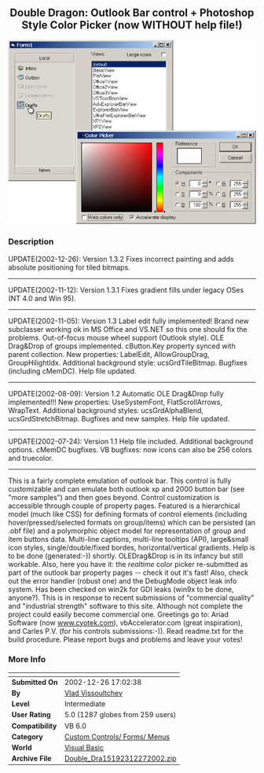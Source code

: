 ﻿<div align="center">

## Double Dragon: Outlook Bar control \+ Photoshop Style Color Picker \(now WITHOUT help file\!\)

<img src="PIC20028131321105405.gif">
</div>

### Description

UPDATE(2002-12-26): Version 1.3.2 Fixes incorrect painting and adds absolute positioning for tiled bitmaps.

----

UPDATE(2002-11-12): Version 1.3.1 Fixes gradient fills under legacy OSes (NT 4.0 and Win 95).

----

UPDATE(2002-11-05): Version 1.3 Label edit fully implemented! Brand new subclasser working ok in MS Office and VS.NET so this one should fix the problems. Out-of-focus mouse wheel support (Outlook style). OLE Drag&Drop of groups implemented. cButton.Key property synced with parent collection. New properties: LabelEdit, AllowGroupDrag, GroupHilightIdx. Additional background style: ucsGrdTileBitmap. Bugfixes (including cMemDC). Help file updated.

----

UPDATE(2002-08-09): Version 1.2 Automatic OLE Drag&Drop fully implemented!!! New properties: UseSystemFont, FlatScrollArrows, WrapText. Additional background styles: ucsGrdAlphaBlend, ucsGrdStretchBitmap. Bugfixes and new samples. Help file updated.

----

UPDATE(2002-07-24): Version 1.1 Help file included. Additional background options. cMemDC bugfixes. VB bugfixes: now icons can also be 256 colors and truecolor.

----

This is a fairly complete emulation of outlook bar. This control is fully customizable and can emulate both outlook xp and 2000 button bar (see "more samples") and then goes beyond. Control customization is accessible through couple of property pages. Featured is a hierarchical model (much like CSS) for defining formats of control elements (including hover/pressed/selected formats on group/items) which can be persisted (an .obf file) and a polymorphic object model for representation of group and item buttons data. Multi-line captions, multi-line tooltips (API), large&small icon styles, single/double/fixed bordes, horizontal/vertical gradients. Help is to be done (generated:-)) shortly. OLEDrag&Drop is in its infancy but still workable. Also, here you have it: the *realtime* color picker re-submitted as part of the outlook bar property pages -- check it out it's fast! Also, check out the error handler (robust one) and the DebugMode object leak info system. Has been checked on win2k for GDI leaks (win9x to be done, anyone?). This is in response to recent submissions of "commercial quality" and "industrial strength" software to this site. Although not complete the project could easily become commercial one. Greetings go to: Ariad Software (now www.cyotek.com), vbAccelerator.com (great inspiration), and Carles P.V. (for his controls submissions:-)). Read readme.txt for the build procedure. Please report bugs and problems and leave your votes!
 
### More Info
 


<span>             |<span>
---                |---
**Submitted On**   |2002-12-26 17:02:38
**By**             |[Vlad Vissoultchev](https://github.com/Planet-Source-Code/PSCIndex/blob/master/ByAuthor/vlad-vissoultchev.md)
**Level**          |Intermediate
**User Rating**    |5.0 (1287 globes from 259 users)
**Compatibility**  |VB 6\.0
**Category**       |[Custom Controls/ Forms/  Menus](https://github.com/Planet-Source-Code/PSCIndex/blob/master/ByCategory/custom-controls-forms-menus__1-4.md)
**World**          |[Visual Basic](https://github.com/Planet-Source-Code/PSCIndex/blob/master/ByWorld/visual-basic.md)
**Archive File**   |[Double\_Dra15192312272002\.zip](https://github.com/Planet-Source-Code/vlad-vissoultchev-double-dragon-outlook-bar-control-photoshop-style-color-picker-now-witho__1-36529/archive/master.zip)








